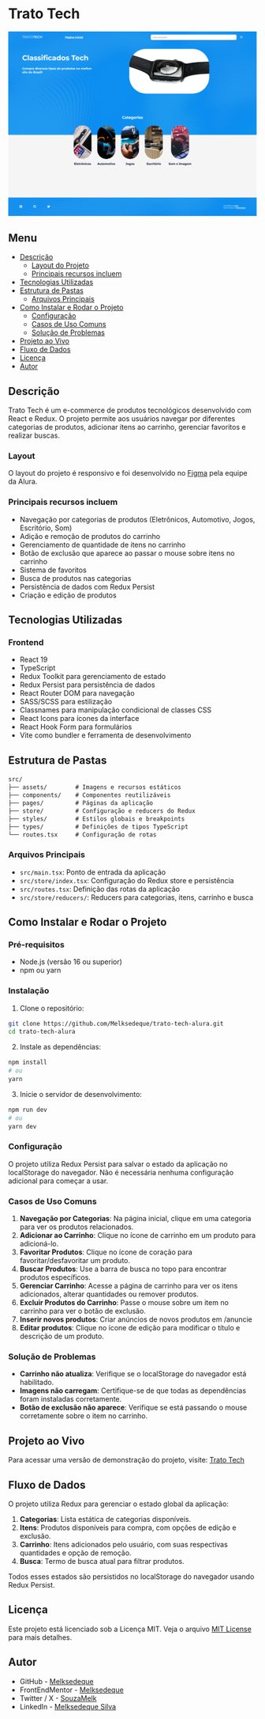 # Trato Tech

![Tela Principal](/screenshot/tela-principal.png)

## Menu

- [Descrição](#descrição)
  - [Layout do Projeto](#layout)
  - [Principais recursos incluem](#principais-recursos-incluem)
- [Tecnologias Utilizadas](#tecnologias-utilizadas)
- [Estrutura de Pastas](#estrutura-de-pastas)
  - [Arquivos Principais](#arquivos-principais)
- [Como Instalar e Rodar o Projeto](#como-instalar-e-rodar-o-projeto)
  - [Configuração](#configuração)
  - [Casos de Uso Comuns](#casos-de-uso-comuns)
  - [Solução de Problemas](#solução-de-problemas)
- [Projeto ao Vivo](#projeto-ao-vivo)
- [Fluxo de Dados](#fluxo-de-dados)
- [Licença](#licença)
- [Autor](#autor)

## Descrição

Trato Tech é um e-commerce de produtos tecnológicos desenvolvido com React e Redux. O projeto permite aos usuários navegar por diferentes categorias de produtos, adicionar itens ao carrinho, gerenciar favoritos e realizar buscas.

### Layout

O layout do projeto é responsivo e foi desenvolvido no [Figma](https://www.figma.com/design/XuqzfXGFTPQYR5O1SS60NI/React--gerenciamento-de-estados-globais-com-Redux-%7C-TratoTech--Community-?node-id=50-4&p=f&t=KSRbNzHDojI3PBXO-0) pela equipe da Alura.

### Principais recursos incluem

- Navegação por categorias de produtos (Eletrônicos, Automotivo, Jogos, Escritório, Som)
- Adição e remoção de produtos do carrinho
- Gerenciamento de quantidade de itens no carrinho
- Botão de exclusão que aparece ao passar o mouse sobre itens no carrinho
- Sistema de favoritos
- Busca de produtos nas categorias
- Persistência de dados com Redux Persist
- Criação e edição de produtos

## Tecnologias Utilizadas

### Frontend

- React 19
- TypeScript
- Redux Toolkit para gerenciamento de estado
- Redux Persist para persistência de dados
- React Router DOM para navegação
- SASS/SCSS para estilização
- Classnames para manipulação condicional de classes CSS
- React Icons para ícones da interface
- React Hook Form para formulários
- Vite como bundler e ferramenta de desenvolvimento

## Estrutura de Pastas

```
src/
├── assets/        # Imagens e recursos estáticos
├── components/    # Componentes reutilizáveis
├── pages/         # Páginas da aplicação
├── store/         # Configuração e reducers do Redux
├── styles/        # Estilos globais e breakpoints
├── types/         # Definições de tipos TypeScript
└── routes.tsx     # Configuração de rotas
```

### Arquivos Principais

- `src/main.tsx`: Ponto de entrada da aplicação
- `src/store/index.tsx`: Configuração do Redux store e persistência
- `src/routes.tsx`: Definição das rotas da aplicação
- `src/store/reducers/`: Reducers para categorias, itens, carrinho e busca

## Como Instalar e Rodar o Projeto

### Pré-requisitos

- Node.js (versão 16 ou superior)
- npm ou yarn

### Instalação

1. Clone o repositório:

```bash
git clone https://github.com/Melksedeque/trato-tech-alura.git
cd trato-tech-alura
```

2. Instale as dependências:

```bash
npm install
# ou
yarn
```

3. Inicie o servidor de desenvolvimento:

```bash
npm run dev
# ou
yarn dev
```

### Configuração

O projeto utiliza Redux Persist para salvar o estado da aplicação no localStorage do navegador. Não é necessária nenhuma configuração adicional para começar a usar.

### Casos de Uso Comuns

1. **Navegação por Categorias**: Na página inicial, clique em uma categoria para ver os produtos relacionados.
2. **Adicionar ao Carrinho**: Clique no ícone de carrinho em um produto para adicioná-lo.
3. **Favoritar Produtos**: Clique no ícone de coração para favoritar/desfavoritar um produto.
4. **Buscar Produtos**: Use a barra de busca no topo para encontrar produtos específicos.
5. **Gerenciar Carrinho**: Acesse a página de carrinho para ver os itens adicionados, alterar quantidades ou remover produtos.
6. **Excluir Produtos do Carrinho**: Passe o mouse sobre um item no carrinho para ver o botão de exclusão.
7. **Inserir novos produtos**: Criar anúncios de novos produtos em /anuncie
8. **Editar produtos**: Clique no ícone de edição para modificar o título e descrição de um produto.

### Solução de Problemas

- **Carrinho não atualiza**: Verifique se o localStorage do navegador está habilitado.
- **Imagens não carregam**: Certifique-se de que todas as dependências foram instaladas corretamente.
- **Botão de exclusão não aparece**: Verifique se está passando o mouse corretamente sobre o item no carrinho.

## Projeto ao Vivo

Para acessar uma versão de demonstração do projeto, visite: [Trato Tech](#)

## Fluxo de Dados

O projeto utiliza Redux para gerenciar o estado global da aplicação:

1. **Categorias**: Lista estática de categorias disponíveis.
2. **Itens**: Produtos disponíveis para compra, com opções de edição e exclusão.
3. **Carrinho**: Itens adicionados pelo usuário, com suas respectivas quantidades e opção de remoção.
4. **Busca**: Termo de busca atual para filtrar produtos.

Todos esses estados são persistidos no localStorage do navegador usando Redux Persist.

## Licença

Este projeto está licenciado sob a Licença MIT. Veja o arquivo [MIT License](https://github.com/Melksedeque/trato-tech-alura?tab=MIT-1-ov-file) para mais detalhes.

## Autor

- GitHub - [Melksedeque](https://github.com/Melksedeque/)
- FrontEndMentor - [Melksedeque](https://www.frontendmentor.io/profile/Melksedeque)
- Twitter / X - [SouzaMelk](https://x.com/SouzaMelk)
- LinkedIn - [Melksedeque Silva](https://www.linkedin.com/in/melksedeque-silva/)
